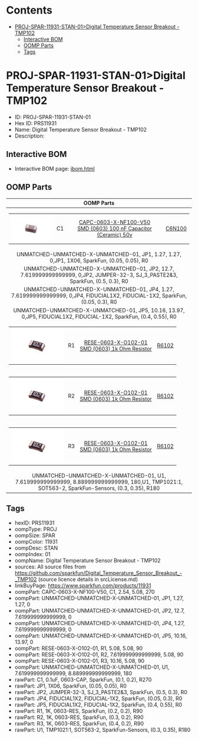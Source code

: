 



Contents
========

* [PROJ-SPAR-11931-STAN-01>Digital Temperature Sensor Breakout - TMP102](#proj-spar-11931-stan-01digital-temperature-sensor-breakout---tmp102)
	* [Interactive BOM](#interactive-bom)
	* [OOMP Parts](#oomp-parts)
	* [Tags](#tags)

# PROJ-SPAR-11931-STAN-01>Digital Temperature Sensor Breakout - TMP102

- ID: PROJ-SPAR-11931-STAN-01
- Hex ID: PRS11931
- Name: Digital Temperature Sensor Breakout - TMP102
- Description: 

## Interactive BOM

- Interactive BOM page: [ibom.html](kicad/bom/ibom.html)

## OOMP Parts
  

|OOMP Parts|
| :---: |
|<table><tr><td>![CAPC-0603-X-NF100-V50](https://raw.githubusercontent.com/oomlout/oomlout_OOMP_parts/main/CAPC-0603-X-NF100-V50/image_140.jpg)</td><td> C1</td><td>[CAPC-0603-X-NF100-V50<br>SMD (0603) 100 nF Capacitor (Ceramic) 50v](https://github.com/oomlout/oomlout_OOMP_parts/tree/main/CAPC-0603-X-NF100-V50/)</td><td>[C6N100](https://github.com/oomlout/oomlout_OOMP_parts/tree/main/CAPC-0603-X-NF100-V50/)</td></tr></table>|
|UNMATCHED-UNMATCHED-X-UNMATCHED-01, JP1, 1.27, 1.27, 0,JP1, 1X06, SparkFun, (0.05, 0.05), R0|
|UNMATCHED-UNMATCHED-X-UNMATCHED-01, JP2, 12.7, 7.619999999999999, 0,JP2, JUMPER-32-3, SJ_3_PASTE2&3, SparkFun, (0.5, 0.3), R0|
|UNMATCHED-UNMATCHED-X-UNMATCHED-01, JP4, 1.27, 7.619999999999999, 0,JP4, FIDUCIAL1X2, FIDUCIAL-1X2, SparkFun, (0.05, 0.3), R0|
|UNMATCHED-UNMATCHED-X-UNMATCHED-01, JP5, 10.16, 13.97, 0,JP5, FIDUCIAL1X2, FIDUCIAL-1X2, SparkFun, (0.4, 0.55), R0|
|<table><tr><td>![RESE-0603-X-O102-01](https://raw.githubusercontent.com/oomlout/oomlout_OOMP_parts/main/RESE-0603-X-O102-01/image_140.jpg)</td><td> R1</td><td>[RESE-0603-X-O102-01<br>SMD (0603) 1k Ohm Resistor](https://github.com/oomlout/oomlout_OOMP_parts/tree/main/RESE-0603-X-O102-01/)</td><td>[R6102](https://github.com/oomlout/oomlout_OOMP_parts/tree/main/RESE-0603-X-O102-01/)</td></tr></table>|
|<table><tr><td>![RESE-0603-X-O102-01](https://raw.githubusercontent.com/oomlout/oomlout_OOMP_parts/main/RESE-0603-X-O102-01/image_140.jpg)</td><td> R2</td><td>[RESE-0603-X-O102-01<br>SMD (0603) 1k Ohm Resistor](https://github.com/oomlout/oomlout_OOMP_parts/tree/main/RESE-0603-X-O102-01/)</td><td>[R6102](https://github.com/oomlout/oomlout_OOMP_parts/tree/main/RESE-0603-X-O102-01/)</td></tr></table>|
|<table><tr><td>![RESE-0603-X-O102-01](https://raw.githubusercontent.com/oomlout/oomlout_OOMP_parts/main/RESE-0603-X-O102-01/image_140.jpg)</td><td> R3</td><td>[RESE-0603-X-O102-01<br>SMD (0603) 1k Ohm Resistor](https://github.com/oomlout/oomlout_OOMP_parts/tree/main/RESE-0603-X-O102-01/)</td><td>[R6102](https://github.com/oomlout/oomlout_OOMP_parts/tree/main/RESE-0603-X-O102-01/)</td></tr></table>|
|UNMATCHED-UNMATCHED-X-UNMATCHED-01, U1, 7.619999999999999, 8.889999999999999, 180,U1, TMP1021:1, SOT563-2, SparkFun-Sensors, (0.3, 0.35), R180|

## Tags

- hexID: PRS11931
- oompType: PROJ
- oompSize: SPAR
- oompColor: 11931
- oompDesc: STAN
- oompIndex: 01
- oompName: Digital Temperature Sensor Breakout - TMP102
- sources: All source files from https://github.com/sparkfun/Digital_Temperature_Sensor_Breakout_-_TMP102 (source licence details in srcLicense.md)
- linkBuyPage: https://www.sparkfun.com/products/11931
- oompPart: CAPC-0603-X-NF100-V50, C1, 2.54, 5.08, 270
- oompPart: UNMATCHED-UNMATCHED-X-UNMATCHED-01, JP1, 1.27, 1.27, 0
- oompPart: UNMATCHED-UNMATCHED-X-UNMATCHED-01, JP2, 12.7, 7.619999999999999, 0
- oompPart: UNMATCHED-UNMATCHED-X-UNMATCHED-01, JP4, 1.27, 7.619999999999999, 0
- oompPart: UNMATCHED-UNMATCHED-X-UNMATCHED-01, JP5, 10.16, 13.97, 0
- oompPart: RESE-0603-X-O102-01, R1, 5.08, 5.08, 90
- oompPart: RESE-0603-X-O102-01, R2, 7.619999999999999, 5.08, 90
- oompPart: RESE-0603-X-O102-01, R3, 10.16, 5.08, 90
- oompPart: UNMATCHED-UNMATCHED-X-UNMATCHED-01, U1, 7.619999999999999, 8.889999999999999, 180
- rawPart: C1, 0.1uF, 0603-CAP, SparkFun, (0.1, 0.2), R270
- rawPart: JP1, 1X06, SparkFun, (0.05, 0.05), R0
- rawPart: JP2, JUMPER-32-3, SJ_3_PASTE2&3, SparkFun, (0.5, 0.3), R0
- rawPart: JP4, FIDUCIAL1X2, FIDUCIAL-1X2, SparkFun, (0.05, 0.3), R0
- rawPart: JP5, FIDUCIAL1X2, FIDUCIAL-1X2, SparkFun, (0.4, 0.55), R0
- rawPart: R1, 1K, 0603-RES, SparkFun, (0.2, 0.2), R90
- rawPart: R2, 1K, 0603-RES, SparkFun, (0.3, 0.2), R90
- rawPart: R3, 1K, 0603-RES, SparkFun, (0.4, 0.2), R90
- rawPart: U1, TMP1021:1, SOT563-2, SparkFun-Sensors, (0.3, 0.35), R180
